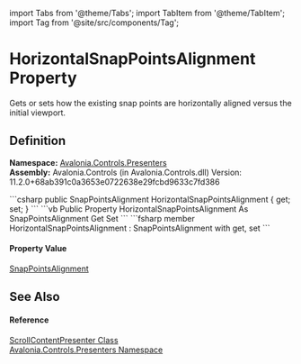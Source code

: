import Tabs from '@theme/Tabs'; 
import TabItem from '@theme/TabItem'; 
import Tag from '@site/src/components/Tag'; 

# HorizontalSnapPointsAlignment Property


Gets or sets how the existing snap points are horizontally aligned versus the initial viewport.



## Definition
**Namespace:** <a href="N_Avalonia_Controls_Presenters">Avalonia.Controls.Presenters</a>  
**Assembly:** Avalonia.Controls (in Avalonia.Controls.dll) Version: 11.2.0+68ab391c0a3653e0722638e29fcbd9633c7fd386

<Tabs groupId="api-code-preview">
<TabItem value="csharp" label="C#">
```csharp
public SnapPointsAlignment HorizontalSnapPointsAlignment { get; set; }
```
</TabItem>
<TabItem value="vb" label="VB">
```vb
Public Property HorizontalSnapPointsAlignment As SnapPointsAlignment
	Get
	Set
```
</TabItem>
<TabItem value="fsharp" label="F#">
```fsharp
member HorizontalSnapPointsAlignment : SnapPointsAlignment with get, set
```
</TabItem>
</Tabs>



#### Property Value
<a href="T_Avalonia_Controls_Primitives_SnapPointsAlignment">SnapPointsAlignment</a>

## See Also


#### Reference
<a href="T_Avalonia_Controls_Presenters_ScrollContentPresenter">ScrollContentPresenter Class</a>  
<a href="N_Avalonia_Controls_Presenters">Avalonia.Controls.Presenters Namespace</a>  

